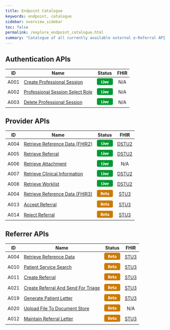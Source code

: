 ```yaml
---
title: Endpoint Catalogue
keywords: endpoint, catalogue
sidebar: overview_sidebar
toc: false
permalink: /explore_endpoint_catalogue.html
summary: "Catalogue of all currently available external e-Referral API endpoints"
---
```


## Authentication APIs  

| ID | Name | Status | FHIR |
|----|------|--------|:----:|
|A001|[Create Professional Session](explore_endpoint_a001.html)|![Live](images/icons/api_live.png)| N/A |
|A002|[Professional Session Select Role](explore_endpoint_a002.html)|![Live](images/icons/api_live.png)| N/A |
|A003|[Delete Professional Session](explore_endpoint_a003.html)|![Live](images/icons/api_live.png)| N/A |

## Provider APIs  

| ID | Name | Status | FHIR |
|----|------|--------|:----:|
|A004|[Retrieve Reference Data (FHIR2)](explore_endpoint_a004_DSTU2.html)|![Live](images/icons/api_live.png)|[DSTU2](https://nhsconnect.github.io/NHS-FHIR-eRS/referencedata_resources_dstu2.html)|
|A005|[Retrieve Referral](explore_endpoint_a005.html)|![Live](images/icons/api_live.png)|[DSTU2](https://nhsconnect.github.io/NHS-FHIR-eRS/referralrequest_resources_dstu2.html)|
|A006|[Retrieve Attachment](explore_endpoint_a006.html)|![Live](images/icons/api_live.png)| N/A |
|A007|[Retrieve Clinical Information](explore_endpoint_a007.html)|![Live](images/icons/api_live.png)|[DSTU2](https://nhsconnect.github.io/NHS-FHIR-eRS/retrieveci_resources_dstu2.html)|
|A008|[Retrieve Worklist](explore_endpoint_a008.html)|![Live](images/icons/api_live.png)|[DSTU2](https://nhsconnect.github.io/NHS-FHIR-eRS/fetch_worklist_resources_dstu2.html)|
|A004|[Retrieve Reference Data (FHIR3)](explore_endpoint_a004_STU3.html)|![Beta](images/icons/api_beta.png)|[STU3](https://nhsconnect.github.io/NHS-FHIR-eRS/referencedata_resources_dstu2.html)|
|A013|[Accept Referral](explore_endpoint_a013.html)|![Beta](images/icons/api_beta.png)| [STU3](https://nhsconnect.github.io/NHS-FHIR-eRS/acceptrejectreferral_resources_stu3.html) |
|A014|[Reject Referral](explore_endpoint_a014.html)|![Beta](images/icons/api_beta.png)| [STU3](https://nhsconnect.github.io/NHS-FHIR-eRS/acceptrejectreferral_resources_stu3.html) |


## Referrer APIs  

| ID | Name | Status | FHIR |
|----|------|--------|:----:|
|A004|[Retrieve Reference Data](explore_endpoint_a004_STU3.html)|![Beta](images/icons/api_beta.png)|[STU3](https://nhsconnect.github.io/NHS-FHIR-eRS/referencedata_resources_dstu2.html)|
|A010|[Patient Service Search](explore_endpoint_a010.html)|![Beta](images/icons/api_beta.png)|[STU3](https://nhsconnect.github.io/NHS-FHIR-eRS/servicesearch_resources_stu3.html)|
|A011|[Create Referral](explore_endpoint_a011.html)|![Beta](images/icons/api_beta.png)|[STU3](https://nhsconnect.github.io/NHS-FHIR-eRS/createreferral_resources_stu3.html)|
|A021|[Create Referral And Send For Triage](explore_endpoint_a021.html)|![Beta](images/icons/api_beta.png)|[STU3](https://nhsconnect.github.io/NHS-FHIR-eRS/createreferral_resources_stu3.html)|
|A019|[Generate Patient Letter](explore_endpoint_a019.html)|![Beta](images/icons/api_beta.png)|[STU3](https://nhsconnect.github.io/NHS-FHIR-eRS/genpatientletter_resources_stu3.html)|
|A020|[Upload File To Document Store](explore_endpoint_a020.html)|![Beta](images/icons/api_beta.png)| N/A |
|A012|[Maintain Referral Letter](explore_endpoint_a012.html)|![Beta](images/icons/api_beta.png)|[STU3](https://nhsconnect.github.io/NHS-FHIR-eRS/maintainreferral_resources_stu3.html)|
